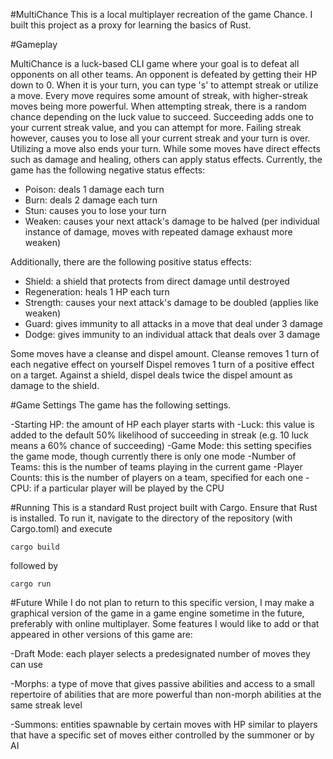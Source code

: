 #MultiChance
This is a local multiplayer recreation of the game Chance.
I built this project as a proxy for learning the basics of Rust.

#Gameplay

MultiChance is a luck-based CLI game where your goal is to defeat all opponents on all other teams.
An opponent is defeated by getting their HP down to 0.
When it is your turn, you can type 's' to attempt streak or utilize a move.
Every move requires some amount of streak, with higher-streak moves being more powerful.
When attempting streak, there is a random chance depending on the luck value to succeed.
Succeeding adds one to your current streak value, and you can attempt for more.
Failing streak however, causes you to lose all your current streak and your turn is over.
Utilizing a move also ends your turn.
While some moves have direct effects such as damage and healing, others can apply status effects.
Currently, the game has the following negative status effects:

- Poison: deals 1 damage each turn
- Burn: deals 2 damage each turn
- Stun: causes you to lose your turn
- Weaken: causes your next attack's damage to be halved (per individual instance of damage, moves with repeated damage exhaust more weaken)

Additionally, there are the following positive status effects:

- Shield: a shield that protects from direct damage until destroyed
- Regeneration: heals 1 HP each turn
- Strength: causes your next attack's damage to be doubled (applies like weaken)
- Guard: gives immunity to all attacks in a move that deal under 3 damage
- Dodge: gives immunity to an individual attack that deals over 3 damage

Some moves have a cleanse and dispel amount.
Cleanse removes 1 turn of each negative effect on yourself
Dispel removes 1 turn of a positive effect on a target.
Against a shield, dispel deals twice the dispel amount as damage to the shield.

#Game Settings
The game has the following settings.

-Starting HP: the amount of HP each player starts with
-Luck: this value is added to the default 50% likelihood of succeeding in streak (e.g. 10 luck means a 60% chance of succeeding)
-Game Mode: this setting specifies the game mode, though currently there is only one mode
-Number of Teams: this is the number of teams playing in the current game
-Player Counts: this is the number of players on a team, specified for each one
-CPU: if a particular player will be played by the CPU

#Running
This is a standard Rust project built with Cargo.
Ensure that Rust is installed.
To run it, navigate to the directory of the repository (with Cargo.toml) and execute

```
cargo build
```

followed by

```
cargo run
```

#Future
While I do not plan to return to this specific version, I may make a graphical version of the game
in a game engine sometime in the future, preferably with online multiplayer.
Some features I would like to add or that appeared in other versions of this game are:

-Draft Mode: each player selects a predesignated number of moves they can use

-Morphs: a type of move that gives passive abilities and access to a small repertoire of abilities
that are more powerful than non-morph abilities at the same streak level

-Summons: entities spawnable by certain moves with HP similar to players that have a
specific set of moves either controlled by the summoner or by AI

